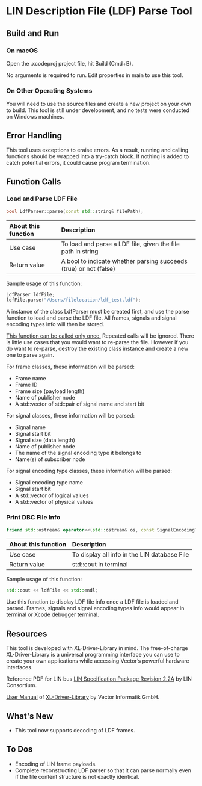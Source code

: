 # LIN Description File (LDF) Parse Tool



## Build and Run

### On macOS

Open the .xcodeproj project file, hit Build (Cmd+B).

No arguments is required to run. Edit properties in main to use this tool.

### On Other Operating Systems

You will need to use the source files and create a new project on your own to build. This tool is still under development, and no tests were conducted on Windows machines.



## Error Handling

This tool uses exceptions to eraise errors. As a result, running and calling functions should be wrapped into a try-catch block. If nothing is added to catch potential errors, it could cause program termination.



## Function Calls

### Load and Parse LDF File

```c++
bool LdfParser::parse(const std::string& filePath);
```

| About this function | Description                                                  |
| :------------------ | :----------------------------------------------------------- |
| Use case            | To load and parse a LDF file, given the file path in string  |
| Return value        | A bool to indicate whether parsing succeeds (true) or not (false) |

Sample usage of this function:

```c++
LdfParser ldfFile;
ldfFile.parse("/Users/filelocation/ldf_test.ldf");
```

A instance of the class LdfParser must be created first, and use the parse function to load and parse the LDF file. All frames, signals and signal encoding types info will then be stored. 

<u>This function can be called only once.</u> Repeated calls will be ignored. There is little use cases that you would want to re-parse the file. However if you do want to re-parse, destroy the existing class instance and create a new one to parse again.

For frame classes, these information will be parsed: 
- Frame name
- Frame ID
- Frame size (payload length)
- Name of publisher node
- A std::vector of std::pair of signal name and start bit

For signal classes, these information will be parsed: 
- Signal name
- Signal start bit
- Signal size (data length)
- Name of publisher node
- The name of the signal encoding type it belongs to
- Name(s) of subscriber node

For signal encoding type classes, these information will be parsed: 

- Signal encoding type name
- Signal start bit
- A std::vector of logical values
- A std::vector of physical values



### Print DBC File Info

```c++
friend std::ostream& operator<<(std::ostream& os, const SignalEncodingType& sigEncodingType);
```

| About this function | Description                                  |
| :------------------ | :------------------------------------------- |
| Use case            | To display all info in the LIN database File |
| Return value        | std::cout in terminal                        |

Sample usage of this function:

```c++
std::cout << ldfFile << std::endl;
```

Use this function to display LDF file info once a LDF file is loaded and parsed. Frames, signals and signal encoding types info would appear in terminal or Xcode debugger terminal.



## Resources

This tool is developed with XL-Driver-Library in mind. The free-of-charge XL-Driver-Library is a universal programming interface you can use to create your own applications while accessing Vector’s powerful hardware interfaces. 

Reference PDF for LIN bus [LIN Specification Package Revision 2.2A](https://cdn.vector.com/cms/content/know-how/lin/LIN-Spec_2.2_Rev_A.PDF) by LIN Consortium.

[User Manual](https://cdn.vector.com/cms/content/products/XL_Driver_Library/Docs/XL_Driver_Library_Manual_EN.pdf) of [XL-Driver-Library](https://www.vector.com/int/en/products/products-a-z/libraries-drivers/xl-driver-library/#) by Vector Informatik GmbH.



## What's New

- This tool now supports decoding of LDF frames.

  

## To Dos

- Encoding of LIN frame payloads.
- Complete reconstructing LDF parser so that it can parse normally even if the file content structure is not exactly identical.
